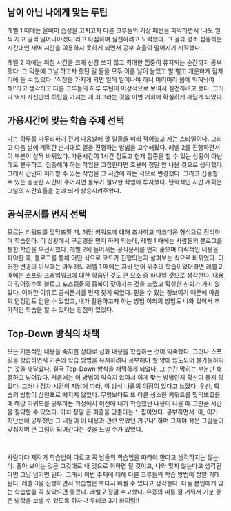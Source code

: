 ## 남이 아닌 나에게 맞는 루틴

 레벨 1 때에는 올빼미 습성을 고치고자 다른 크루들의 기상 패턴을 파악하면서 '나도 일찍 자고 일찍 일어나야겠다'라고 다짐하며 실천하려고 노력했다. 그 결과 평소 집중하는 시간대인 새벽 시간을 이용하지 못하게 되면서 공부 효율이 떨어지기 시작했다.  

 레벨 2 때에는 취침 시간을 크게 신경 쓰지 않고 최대한 집중이 유지되는 순간까지 공부했다. 그 덕분에 그날 하고자 했던 일 들을 모두 이룬 날이 늘었고 발 뻗고 개운하게 잠자리에 들 수 있었다. '직장을 가지게 되면 일찍 일어나야 하니 미리미리 몸에 익혀놔야 해!'라고 생각하고 다른 크루들의 하루 루틴이 이상적으로 보여서 실천하려고 했다. 그러나 역시 자신만의 루틴을 가지는 게 최고라는 것을 이번 기회에 확실하게 깨닫게 되었다.  

## 가용시간에 맞는 학습 주제 선택

 나는 하루를 마무리하기 전에 다음날에 할 일들을 미리 적어놓고 자는 스타일이다. 그리고 다음 날에 계획한 순서대로 일을 진행하는 방법을 고수해왔다. 레벨 2를 진행하면서 이 부분이 살짝 바뀌었다. 가용시간이 1시간 정도고 현재 집중을 할 수 있는 상황이 아닌데도 불구하고, 집중해야 하는 작업을 고집한다면 효율이 정말 안 나올 것으로 생각했다. 그래서 간단히 처리할 수 있는 작업을 그 시간에 하는 식으로 변경했다. 그리고 집중할 수 있는 충분한 시간이 주어지면  몰두가 필요한 작업에 투자했다. 탄력적인 시간 계획은 그날의 시간효율을 눈에 띄게 상승시켜주었다.  

## 공식문서를 먼저 선택

 모르는 키워드를 맞닥뜨릴 때, 해당 키워드에 대해 조사하고 마크다운 형식으로 정리하며 학습한다. 이 상황에서 구글링을 먼저 하게 되는데, 레벨 1 때에는 사람들의 블로그를 통한 학습을 우선시했다. 레벨 2에 들어서는 공식문서를 먼저 훑으며 대략적인 내용을 파악한 후, 블로그를 통해 어떤 식으로 코드가 진행되는지 살펴보는 식으로 바뀌었다. 이러한 변경의 이유에는 아무래도 레벨 1 때에는 자바 언어 위주의 학습이었더라면 레벨 2 때에는 스프링 프레임워크에 대한 학습인 것도 큰 요소 중 하나일 것으로 생각한다. 내용이 깊어질수록 블로그 포스팅들의 중복이 잦아지는 것을 느꼈고 확실한 신뢰가 가지 않았다. 이러한 이유로 공식문서를 먼저 찾게 되었다. 믿을 수 있는 정보이기 때문에 마음의 안정감도 얻을 수 있었고, 내가 활용하고자 하는 방법 이외의 방법도 나와 있어서 추가적인 학습을 할 수 있다는 장점이 있었다.

## Top-Down 방식의 채택

 모든 기본적인 내용을 숙지한 상태로 심화 내용을 학습하는 것이 익숙했다. 그러나 스프링을 학습하면서 기존의 학습 방법을 유지하려니 공부해야 할 양에 압도되어 불가능하다는 것을 깨달았다. 결국 Top-Down 방식을 채택하게 되었다. 그 순간 막히는 부분만 해결하고 넘어갔다. 처음에는 이 방법이 익숙지 않아서 이게 맞는 방법인지 확신이 들지 않았다. 그러나 점차 시간이 지남에 따라, 이 방식 나름의 이점이 있다고 느꼈다. 우선, 학습의 방향이 삼천포로 빠지지 않았다. 무엇보다도 또 다른 생소한 키워드를 맞닥뜨렸을 때 해당 키워드를 공부하는 과정에서 이전에 내가 학습했던 내용이 나올 때 그만큼 시간을 절약할 수 있었다. 마치 정말 큰 퍼즐을 맞춘다는 느낌이었다. 공부하면서 '아, 이거 지난번에 공부했던 그 내용이 이 내용과 관련 있었던 거구나' 하며 그제야 작은 그림들이 맞춰지며 큰 그림이 되어간다는 것을 느낄 수가 있었다.  

<br/>

사람마다 제각기 학습법이 다르고 꼭 남들의 학습법을 따라야 한다고 생각하지는 않는다. 좋아 보이는 것은 그것대로 내 것으로 취하면 될 것이고, 나와 맞지 않는다고 생각된다면 그냥 넘기면 된다. 그래서 이번 주제에 대해 다른 크루들의 학습 방법이 정말 기대된다. 레벨 3을 진행하면서 학습법은 또다시 바뀔 수 있다고 생각한다. 다들 본인에게 맞는 학습법을 꼭 찾았으면 좋겠다. 레벨 2 정말 수고했다. 유종의 미를 잘 거둬서 기분 좋은 방학을 보낼 수 있도록 하자~! 우테코 3기 화이팅!!